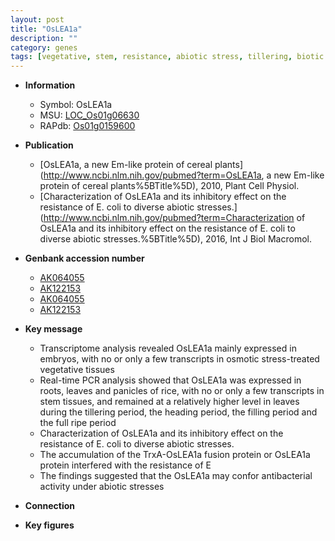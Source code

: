```yaml
---
layout: post
title: "OsLEA1a"
description: ""
category: genes
tags: [vegetative, stem, resistance, abiotic stress, tillering, biotic stress]
---
```


* **Information**  
    + Symbol: OsLEA1a  
    + MSU: [LOC_Os01g06630](http://rice.plantbiology.msu.edu/cgi-bin/ORF_infopage.cgi?orf=LOC_Os01g06630)  
    + RAPdb: [Os01g0159600](http://rapdb.dna.affrc.go.jp/viewer/gbrowse_details/irgsp1?name=Os01g0159600)  

* **Publication**  
    + [OsLEA1a, a new Em-like protein of cereal plants](http://www.ncbi.nlm.nih.gov/pubmed?term=OsLEA1a, a new Em-like protein of cereal plants%5BTitle%5D), 2010, Plant Cell Physiol.
    + [Characterization of OsLEA1a and its inhibitory effect on the resistance of E. coli to diverse abiotic stresses.](http://www.ncbi.nlm.nih.gov/pubmed?term=Characterization of OsLEA1a and its inhibitory effect on the resistance of E. coli to diverse abiotic stresses.%5BTitle%5D), 2016, Int J Biol Macromol.

* **Genbank accession number**  
    + [AK064055](http://www.ncbi.nlm.nih.gov/nuccore/AK064055)
    + [AK122153](http://www.ncbi.nlm.nih.gov/nuccore/AK122153)
    + [AK064055](http://www.ncbi.nlm.nih.gov/nuccore/AK064055)
    + [AK122153](http://www.ncbi.nlm.nih.gov/nuccore/AK122153)

* **Key message**  
    + Transcriptome analysis revealed OsLEA1a mainly expressed in embryos, with no or only a few transcripts in osmotic stress-treated vegetative tissues
    + Real-time PCR analysis showed that OsLEA1a was expressed in roots, leaves and panicles of rice, with no or only a few transcripts in stem tissues, and remained at a relatively higher level in leaves during the tillering period, the heading period, the filling period and the full ripe period
    + Characterization of OsLEA1a and its inhibitory effect on the resistance of E. coli to diverse abiotic stresses.
    + The accumulation of the TrxA-OsLEA1a fusion protein or OsLEA1a protein interfered with the resistance of E
    + The findings suggested that the OsLEA1a may confor antibacterial activity under abiotic stresses

* **Connection**  

* **Key figures**  


